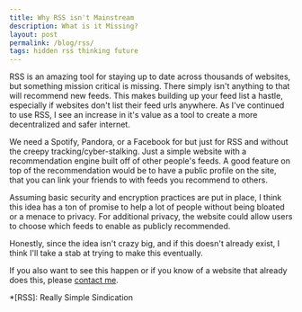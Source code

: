 ```yaml
---
title: Why RSS isn't Mainstream
description: What is it Missing?
layout: post
permalink: /blog/rss/
tags: hidden rss thinking future
---
```



RSS is an amazing tool for staying up to date across thousands of websites, but something mission critical is missing. There simply isn't anything to that will recommend new feeds. This makes building up your feed list a hastle, especially if websites don't list their feed urls anywhere. As I've continued to use RSS, I see an increase in it's value as a tool to create a more decentralized and safer internet.

We need a Spotify, Pandora, or a Facebook for but just for RSS and without the creepy tracking/cyber-stalking. Just a simple website with a recommendation engine built off of other people's feeds. A good feature on top of the recommendation would be to have a public profile on the site, that you can link your friends to with feeds you recommend to others. 

Assuming basic security and encryption practices are put in place, I think this idea has a ton of promise to help a lot of people without being bloated or a menace to privacy. For additional privacy, the website could allow users to choose which feeds to enable as publicly recommended. 

Honestly, since the idea isn't crazy big, and if this doesn't already exist, I think I'll take a stab at trying to make this eventually.

If you also want to see this happen or if you know of a website that already does this, please [contact me](/contact).

*[RSS]: Really Simple Sindication